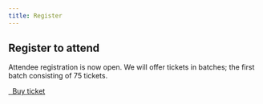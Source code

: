 ```yaml
---
title: Register
---
```


## Register to attend

Attendee registration is now open. We will offer tickets in batches; the first batch consisting of 75 tickets.

<a class="btn btn-lg btn-default" href="https://www.eventbrite.com/e/promcon-2018-tickets-44886676257" target="_blank" role="button">
  <i class="fa fa-briefcase"></i>&nbsp;&nbsp;Buy ticket
</a>

<!-- Admission is 80€; if you need help covering attendance, travel, or accomodation costs, look [here](https://promcon.io/2018-munich/diversity/). -->

